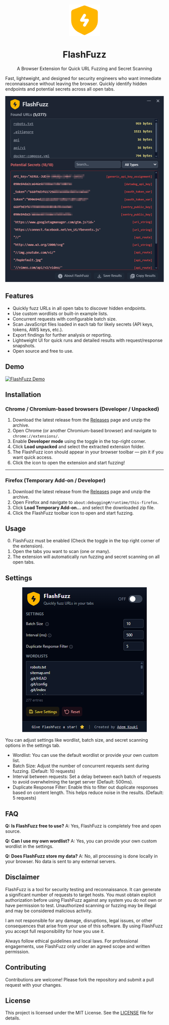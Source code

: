 <p align="center">
  <img src="./assets/icon.png" alt="FlashFuzz Logo" width="100"/>
</p>
 <h1 align="center">FlashFuzz</h1>
    <p align="center">A Browser Extension for Quick URL Fuzzing and Secret Scanning</p>

Fast, lightweight, and designed for security engineers who want immediate reconnaissance without leaving the browser. Quickly identify hidden endpoints and potential secrets across all open tabs.

<p align="center">
  <img src="./screenshots/screenshot1.png" alt="FlashFuzz Logo" />
</p>

## Features

- Quickly fuzz URLs in all open tabs to discover hidden endpoints.
- Use custom wordlists or built-in example lists.
- Concurrent requests with configurable batch size.
- Scan JavaScript files loaded in each tab for likely secrets (API keys, tokens, AWS keys, etc.).
- Export findings for further analysis or reporting.
- Lightweight UI for quick runs and detailed results with request/response snapshots.
- Open source and free to use.

## Demo

[![FlashFuzz Demo](https://img.youtube.com/vi/hrwVM4qyQMA/0.jpg)](https://www.youtube.com/watch?v=hrwVM4qyQMA)

## Installation

### Chrome / Chromium-based browsers (Developer / Unpacked)
1. Download the latest release from the [Releases](https://github.com/Ademking/FlashFuzz/releases) page and unzip the archive.
2. Open Chrome (or another Chromium-based browser) and navigate to `chrome://extensions/`.
3. Enable **Developer mode** using the toggle in the top-right corner.
4. Click **Load unpacked** and select the extracted extension folder.
5. The FlashFuzz icon should appear in your browser toolbar — pin it if you want quick access.
6. Click the icon to open the extension and start fuzzing!

---

### Firefox (Temporary Add-on / Developer)
1. Download the latest release from the [Releases](https://github.com/Ademking/FlashFuzz/releases) page and unzip the archive.
2. Open Firefox and navigate to `about:debugging#/runtime/this-firefox`.
3. Click **Load Temporary Add-on…** and select the downloaded zip file.
4. Click the FlashFuzz toolbar icon to open and start fuzzing.

## Usage

0. FlashFuzz must be enabled (Check the toggle in the top right corner of the extension).
1. Open the tabs you want to scan (one or many).
2. The extension will automatically run fuzzing and secret scanning on all open tabs.

## Settings

<p align="center">
  <img src="./screenshots/screenshot2.png" alt="FlashFuzz Logo" />
</p>

You can adjust settings like wordlist, batch size, and secret scanning options in the settings tab.

- Wordlist: You can use the default wordlist or provide your own custom list.
- Batch Size: Adjust the number of concurrent requests sent during fuzzing. (Default: 10 requests)
- Interval between requests: Set a delay between each batch of requests to avoid overwhelming the target server (Default: 500ms).
- Duplicate Response Filter: Enable this to filter out duplicate responses based on content length. This helps reduce noise in the results. (Default: 5 requests)

## FAQ

**Q: Is FlashFuzz free to use?**
A: Yes, FlashFuzz is completely free and open source.

**Q: Can I use my own wordlist?**
A: Yes, you can provide your own custom wordlist in the settings.

**Q: Does FlashFuzz store my data?**
A: No, all processing is done locally in your browser. No data is sent to any external servers.

## Disclaimer

FlashFuzz is a tool for security testing and reconnaissance. It can generate a significant number of requests to target hosts. You must obtain explicit authorization before using FlashFuzz against any system you do not own or have permission to test. Unauthorized scanning or fuzzing may be illegal and may be considered malicious activity.

I am not responsible for any damage, disruptions, legal issues, or other consequences that arise from your use of this software. By using FlashFuzz you accept full responsibility for how you use it.

Always follow ethical guidelines and local laws. For professional engagements, use FlashFuzz only under an agreed scope and written permission.

## Contributing

Contributions are welcome! Please fork the repository and submit a pull request with your changes.

## License

This project is licensed under the MIT License. See the [LICENSE](LICENSE) file for details.
